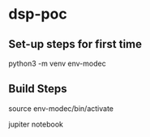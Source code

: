 # dsp-poc

## Set-up steps for first time

python3 -m venv env-modec

## Build Steps

source env-modec/bin/activate

jupiter notebook
